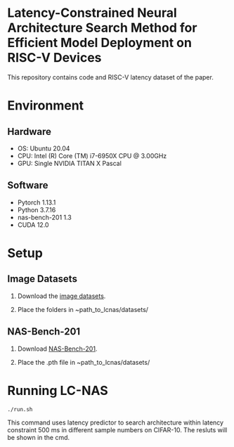 # Latency-Constrained Neural Architecture Search Method for Efficient Model Deployment on RISC-V Devices

This repository contains code and RISC-V latency dataset of the paper.

# Environment
## Hardware
- OS: Ubuntu 20.04
- CPU: Intel (R) Core (TM) i7-6950X CPU @ 3.00GHz
- GPU: Single NVIDIA TITAN X Pascal

## Software
- Pytorch 1.13.1
- Python 3.7.16
- nas-bench-201 1.3
- CUDA 12.0

# Setup
## Image Datasets
1. Download the [image datasets](https://drive.google.com/drive/folders/1L0Lzq8rWpZLPfiQGd6QR8q5xLV88emU7).

2. Place the folders in ~path_to_lcnas/datasets/

## NAS-Bench-201
1. Download [NAS-Bench-201](https://drive.google.com/open?id=1SKW0Cu0u8-gb18zDpaAGi0f74UdXeGKs).

2. Place the .pth file in ~path_to_lcnas/datasets/

# Running LC-NAS
```
./run.sh
```
This command uses latency predictor to search architecture within latency constraint 500 ms in different sample numbers on CIFAR-10. The resluts will be shown in the cmd.